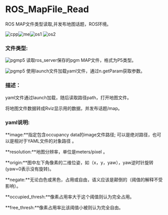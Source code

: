 # ROS_MapFile_Read
ROS MAP文件类型读取,并发布地图话题，ROS环境。 

![cpp](https://img.shields.io/badge/Use-C++-red)![me](https://img.shields.io/badge/2019/11-Spray0-blue)![os1](https://img.shields.io/badge/x64_Ubuntu-success-green) ![os2](https://img.shields.io/badge/ARM_Linux-unknown-yellow)

### 文件类型:

![pgmp5](https://img.shields.io/badge/File-PGM__P5-lightgrey) 读取ros_server保存的pgm MAP文件，格式为P5类型。

![pgmp5](https://img.shields.io/badge/File-yaml-ff69b4) 使用launch文件加载yaml文件，通过n.getParam获取参数。

### 描述：

yaml文件通过launch加载，随后读取路径path，打开地图文件。

将地图文件数据转成Rviz显示用的数据，并发布话题/map。

### yaml说明:

**image:**指定包含occupancy data的image文件路径; 可以是绝对路径，也可以是相对于YAML文件的对象路径 。

**resolution:**地图分辨率，单位是meters/pixel 。

**origin:**图中左下角像素的二维位姿，如（x，y，yaw），yaw逆时针旋转(yaw=0表示没有旋转)。

**negate:**无论白色或黑色，占用或自由，语义应该是颠倒的（阈值的解释不受影响）。

**occupied_thresh:**像素占用率大于这个阈值则认为完全占用。

**free_thresh:**像素占用率比该阈值小被则认为完全自由。

